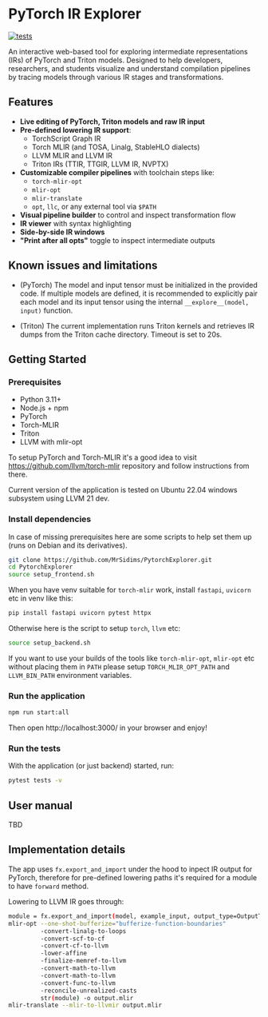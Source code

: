 # PyTorch IR Explorer

[![ tests](https://github.com/MrSidims/PytorchExplorer/actions/workflows/ci.yml/badge.svg)](https://github.com/MrSidims/PytorchExplorer/actions/workflows/ci.yml)

An interactive web-based tool for exploring intermediate representations (IRs) of PyTorch and Triton models.
Designed to help developers, researchers, and students visualize and understand compilation pipelines by
tracing models through various IR stages and transformations.

## Features

- **Live editing of PyTorch, Triton models and raw IR input**
- **Pre-defined lowering IR support**:
  - TorchScript Graph IR
  - Torch MLIR (and TOSA, Linalg, StableHLO dialects)
  - LLVM MLIR and LLVM IR
  - Triton IRs (TTIR, TTGIR, LLVM IR, NVPTX)
- **Customizable compiler pipelines** with toolchain steps like:
  - `torch-mlir-opt`
  - `mlir-opt`
  - `mlir-translate`
  - `opt`, `llc`, or any external tool via `$PATH`
- **Visual pipeline builder** to control and inspect transformation flow
- **IR viewer** with syntax highlighting
- **Side-by-side IR windows**
- **"Print after all opts"** toggle to inspect intermediate outputs

## Known issues and limitations

- (PyTorch) The model and input tensor must be initialized in the provided code. If multiple models are defined, it is recommended to explicitly pair each model and its input tensor using the internal `__explore__(model, input)` function.

- (Triton) The current implementation runs Triton kernels and retrieves IR dumps from the Triton cache directory. Timeout is set to 20s.

## Getting Started

### Prerequisites

- Python 3.11+
- Node.js + npm
- PyTorch
- Torch-MLIR
- Triton
- LLVM with mlir-opt

To setup PyTorch and Torch-MLIR it's a good idea to visit https://github.com/llvm/torch-mlir repository and follow instructions from there.

Current version of the application is tested on Ubuntu 22.04 windows subsystem using LLVM 21 dev.

### Install dependencies

In case of missing prerequisites here are some scripts to help set them up (runs on Debian and its derivatives).

```bash
git clone https://github.com/MrSidims/PytorchExplorer.git
cd PytorchExplorer
source setup_frontend.sh
```

When you have venv suitable for `torch-mlir` work, install `fastapi`, `uvicorn` etc in venv like this:

```bash
pip install fastapi uvicorn pytest httpx
```

Otherwise here is the script to setup `torch`, `llvm` etc:


```bash
source setup_backend.sh
```

If you want to use your builds of the tools like `torch-mlir-opt`, `mlir-opt` etc without placing them in `PATH` please setup `TORCH_MLIR_OPT_PATH` and `LLVM_BIN_PATH` environment variables.

### Run the application

```bash
npm run start:all
```

Then open http://localhost:3000/ in your browser and enjoy!

### Run the tests

With the application (or just backend) started, run:

```bash
pytest tests -v
```

## User manual

TBD

## Implementation details

The app uses `fx.export_and_import` under the hood to inpect IR output for PyTorch, therefore for pre-defined lowering paths it's required for a module to have `forward` method.

Lowering to LLVM IR goes through:

```bash
module = fx.export_and_import(model, example_input, output_type=OutputType.LINALG_ON_TENSORS)
mlir-opt --one-shot-bufferize="bufferize-function-boundaries"
         -convert-linalg-to-loops
         -convert-scf-to-cf
         -convert-cf-to-llvm
         -lower-affine
         -finalize-memref-to-llvm
         -convert-math-to-llvm
         -convert-math-to-llvm
         -convert-func-to-llvm
         -reconcile-unrealized-casts
         str(module) -o output.mlir
mlir-translate --mlir-to-llvmir output.mlir


